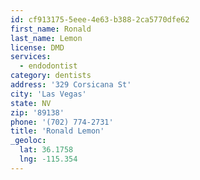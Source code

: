 ```yaml
---
id: cf913175-5eee-4e63-b388-2ca5770dfe62
first_name: Ronald
last_name: Lemon
license: DMD
services:
  - endodontist
category: dentists
address: '329 Corsicana St'
city: 'Las Vegas'
state: NV
zip: '89138'
phone: '(702) 774-2731'
title: 'Ronald Lemon'
_geoloc:
  lat: 36.1758
  lng: -115.354
---
```

